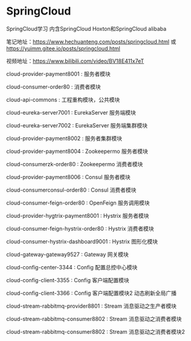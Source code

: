 # SpringCloud
SpringCloud学习
内含SpringCloud Hoxton和SpringCloud alibaba

笔记地址：https://www.hechuanteng.com/posts/springcloud.html 或 
        https://yuimm.gitee.io/posts/springcloud.html

视频地址：https://www.bilibili.com/video/BV18E411x7eT

cloud-provider-payment8001 : 服务者模块

cloud-consumer-order80  : 消费者模块 

cloud-api-commons  : 工程重构模块，公共模块

cloud-eureka-server7001  : EurekaServer 服务端模块

cloud-eureka-server7002  : EurekaServer 服务端集群模块

cloud-provider-payment8002  : 服务者集群模块

cloud-provider-payment8004  : Zookeepermo 服务者模块

cloud-consumerzk-order80  : Zookeepermo 消费者模块

cloud-provider-payment8006  : Consul 服务者模块

cloud-consumerconsul-order80  : Consul 消费者模块

cloud-consumer-feign-order80  : OpenFeign 服务调用模块

cloud-provider-hygtrix-payment8001  : Hystrix 服务者模块

cloud-consumer-feign-hystrix-order80  : Hystrix 消费者模块

cloud-consumer-hystrix-dashboard9001  : Hystrix 图形化模块

cloud-gateway-gateway9527  : Gateway 网关模块

cloud-config-center-3344  : Config 配置总控中心模块

cloud-config-client-3355  : Config 客户端配置模块

cloud-config-client-3366  : Config 客户端配置模块2 动态刷新全局广播

cloud-stream-rabbitmq-provider8801  : Stream 消息驱动之生产者模块

cloud-stream-rabbitmq-consumer8802  : Stream 消息驱动之消费者模块

cloud-stream-rabbitmq-consumer8802  : Stream 消息驱动之消费者模块2